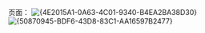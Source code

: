 页面：
![{4E2015A1-0A63-4C01-9340-B4EA2BA38D30}](https://github.com/user-attachments/assets/9a3b7cf5-3424-40ea-8ac2-86c5e048a4d9)
![{50870945-BDF6-43D8-83C1-AA16597B2477}](https://github.com/user-attachments/assets/f67c2f83-d9bc-4bb0-af9f-1ec9e1561849)

